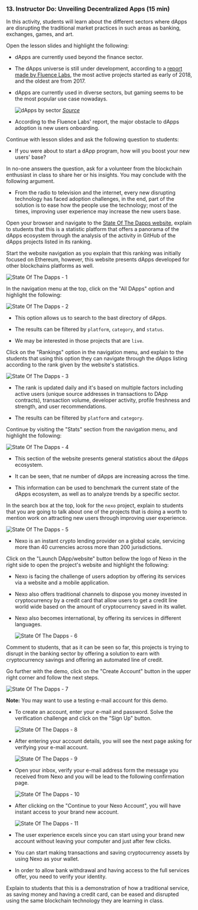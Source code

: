 ### 13. Instructor Do: Unveiling Decentralized Apps (15 min)

In this activity, students will learn about the different sectors where dApps are disrupting the traditional market practices in such areas as banking, exchanges, games, and art.

Open the lesson slides and highlight the following:

* dApps are currently used beyond the finance sector.

* The dApps universe is still under development, according to a [report made by Fluence Labs](https://medium.com/fluence-network/dapp-survey-results-2019-a04373db6452), the most active projects started as early of 2018, and the oldest are from 2017.

* dApps are currently used in diverse sectors, but gaming seems to be the most popular use case nowadays.

  ![dApps by sector](Images/dapps-by-category.png)
  _[Source](https://medium.com/fluence-network/dapp-survey-results-2019-a04373db6452#21f2)_

* According to the Fluence Labs' report, the major obstacle to dApps adoption is new users onboarding.

Continue with lesson slides and ask the following question to students:

* If you were about to start a dApp program, how will you boost your new users' base?

In no-one answers the question, ask for a volunteer from the blockchain enthusiast in class to share her or his insights. You may conclude with the following argument.

* From the radio to television and the internet, every new disrupting technology has faced adoption challenges, in the end, part of the solution is to ease how the people use the technology; most of the times, improving user experience may increase the new users base.

Open your browser and navigate to the [State Of The Dapps website](https://www.stateofthedapps.com/), explain to students that this is a statistic platform that offers a panorama of the dApps ecosystem through the analysis of the activity in GitHub of the dApps projects listed in its ranking.

Start the website navigation as you explain that this ranking was initially focused on Ethereum, however, this website presents dApps developed for other blockchains platforms as well.

![State Of The Dapps - 1](Images/state-of-the-daps-1.png)

In the navigation menu at the top, click on the "All DApps" option and highlight the following:

![State Of The Dapps - 2](Images/state-of-the-daps-2.gif)

* This option allows us to search to the bast directory of dApps.

* The results can be filtered by `platform`, `category`, and `status`.

* We may be interested in those projects that are `live`.

Click on the "Rankings" option in the navigation menu, and explain to the students that using this option they can navigate through the dApps listing according to the rank given by the website's statistics.

![State Of The Dapps - 3](Images/state-of-the-daps-3.png)

* The rank is updated daily and it's based on multiple factors including active users (unique source addresses in transactions to DApp contracts), transaction volume, developer activity, profile freshness and strength, and user recommendations.

* The results can be filtered by `platform` and `category`.

Continue by visiting the "Stats" section from the navigation menu, and highlight the following:

![State Of The Dapps - 4](Images/state-of-the-daps-4.gif)

* This section of the website presents general statistics about the dApps ecosystem.

* It can be seen, that ne number of dApps are increasing across the time.

* This information can be used to benchmark the current state of the dApps ecosystem, as well as to analyze trends by a specific sector.

In the search box at the top, look for the `nexo` project, explain to students that you are going to talk about one of the projects that is doing a worth to mention work on attracting new users through improving user experience.

![State Of The Dapps - 5](Images/state-of-the-daps-5.gif)

* Nexo is an instant crypto lending provider on a global scale, servicing more than 40 currencies across more than 200 jurisdictions.

Click on the "Launch DApp/website" button bellow the logo of Nexo in the right side to open the project's website and highlight the following:

* Nexo is facing the challenge of users adoption by offering its services via a website and a mobile application.

* Nexo also offers traditional channels to dispose you money invested in cryptocurrency by a credit card that allow users to get a credit line world wide based on the amount of cryptocurrency saved in its wallet.

* Nexo also becomes international, by offering its services in different languages.

  ![State Of The Dapps - 6](Images/state-of-the-daps-6.png)

Comment to students, that as it can be seen so far, this projects is trying to disrupt in the banking sector by offering a solution to earn with cryptocurrency savings and offering an automated line of credit.

Go further with the demo, click on the "Create Account" button in the upper right corner and follow the next steps.

![State Of The Dapps - 7](Images/state-of-the-daps-7.png)

**Note:** You may want to use a testing e-mail account for this demo.

* To create an account, enter your e-mail and password. Solve the verification challenge and click on the "Sign Up" button.

  ![State Of The Dapps - 8](Images/state-of-the-daps-8.png)

* After entering your account details, you will see the next page asking for verifying your e-mail account.

  ![State Of The Dapps - 9](Images/state-of-the-daps-9.png)

* Open your inbox, verify your e-mail address form the message you received from Nexo and you will be lead to the following confirmation page.

    ![State Of The Dapps - 10](Images/state-of-the-daps-10.png)

* After clicking on the "Continue to your Nexo Account", you will have instant access to your brand new account.

    ![State Of The Dapps - 11](Images/state-of-the-daps-11.gif)

* The user experience excels since you can start using your brand new account without leaving your computer and just after few clicks.

* You can start making transactions and saving cryptocurrency assets by using Nexo as your wallet.

* In order to allow bank withdrawal and having access to the full services offer, you need to verify your identity.

Explain to students that this is a demonstration of how a traditional service, as saving money and having a credit card, can be eased and disrupted using the same blockchain technology they are learning in class.
